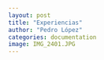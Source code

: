 ```yaml
---
layout: post
title: "Experiencias"
author: "Pedro López"
categories: documentation
image: IMG_2401.JPG
---
```

